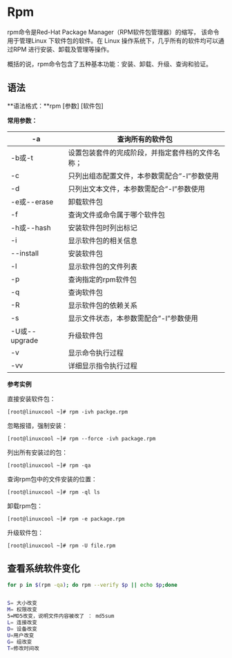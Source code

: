 # Rpm

rpm命令是Red-Hat Package Manager（RPM软件包管理器）的缩写， 该命令用于管理Linux 下软件包的软件。在 Linux 操作系统下，几乎所有的软件均可以通过RPM 进行安装、卸载及管理等操作。

概括的说，rpm命令包含了五种基本功能：安装、卸载、升级、查询和验证。

## 语法

**语法格式：**rpm [参数] [软件包]

**常用参数：**

| -a            | 查询所有的软件包                                 |
| ------------- | ------------------------------------------------ |
| -b或-t        | 设置包装套件的完成阶段，并指定套件档的文件名称； |
| -c            | 只列出组态配置文件，本参数需配合”-l”参数使用     |
| -d            | 只列出文本文件，本参数需配合”-l”参数使用         |
| -e或--erase   | 卸载软件包                                       |
| -f            | 查询文件或命令属于哪个软件包                     |
| -h或--hash    | 安装软件包时列出标记                             |
| -i            | 显示软件包的相关信息                             |
| --install     | 安装软件包                                       |
| -l            | 显示软件包的文件列表                             |
| -p            | 查询指定的rpm软件包                              |
| -q            | 查询软件包                                       |
| -R            | 显示软件包的依赖关系                             |
| -s            | 显示文件状态，本参数需配合”-l”参数使用           |
| -U或--upgrade | 升级软件包                                       |
| -v            | 显示命令执行过程                                 |
| -vv           | 详细显示指令执行过程                             |

**参考实例**

直接安装软件包：

```
[root@linuxcool ~]# rpm -ivh packge.rpm 
```

忽略报错，强制安装：

```
[root@linuxcool ~]# rpm --force -ivh package.rpm
```

列出所有安装过的包：

```
[root@linuxcool ~]# rpm -qa
```

查询rpm包中的文件安装的位置：

```
[root@linuxcool ~]# rpm -ql ls
```

卸载rpm包：

```
[root@linuxcool ~]# rpm -e package.rpm 
```

升级软件包：

```
[root@linuxcool ~]# rpm -U file.rpm
```



## 查看系统软件变化

```bash
for p in $(rpm -qa); do rpm --verify $p || echo $p;done


S= 大小改变
M= 权限改变
5=MD5改变，说明文件内容被改了 ： md5sum
L= 连接改变
D= 设备改变
U=用户改变
G= 组改变
T=修改时间改
```





